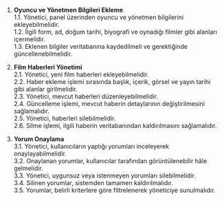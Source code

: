 1. **Oyuncu ve Yönetmen Bilgileri Ekleme**  
   1.1. Yönetici, panel üzerinden oyuncu ve yönetmen bilgilerini ekleyebilmelidir.  
   1.2. İlgili form, ad, doğum tarihi, biyografi ve oynadığı filmler gibi alanları içermelidir.  
   1.3. Eklenen bilgiler veritabanına kaydedilmeli ve gerektiğinde güncellenebilmelidir.  

2. **Film Haberleri Yönetimi**  
   2.1. Yönetici, yeni film haberleri ekleyebilmelidir.  
   2.2. Haber ekleme işlemi sırasında başlık, içerik, görsel ve yayın tarihi gibi alanlar girilmelidir.  
   2.3. Yönetici, mevcut haberleri düzenleyebilmelidir.  
   2.4. Güncelleme işlemi, mevcut haberin detaylarının değiştirilmesini sağlamalıdır.  
   2.5. Yönetici, haberleri silebilmelidir.  
   2.6. Silme işlemi, ilgili haberin veritabanından kaldırılmasını sağlamalıdır.  

3. **Yorum Onaylama**  
   3.1. Yönetici, kullanıcıların yaptığı yorumları inceleyerek onaylayabilmelidir.  
   3.2. Onaylanan yorumlar, kullanıcılar tarafından görüntülenebilir hâle gelmelidir.  
   3.3. Yönetici, uygunsuz veya istenmeyen yorumları silebilmelidir.  
   3.4. Silinen yorumlar, sistemden tamamen kaldırılmalıdır.  
   3.5. Yorumlar, belirli kriterlere göre filtrelenerek yöneticiye sunulmalıdır.
